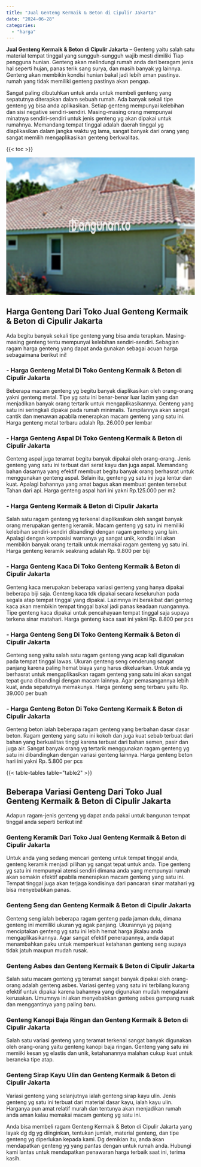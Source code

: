```yaml
---
title: "Jual Genteng Kermaik & Beton di Cipulir Jakarta"
date: "2024-06-28"
categories: 
  - "harga"
---
```


**Jual Genteng Kermaik & Beton di Cipulir Jakarta** – Genteng yaitu salah satu material tempat tinggal yang sungguh-sungguh wajib mesti dimiliki Tiap pengguna hunian. Genteng akan melindungi rumah anda dari beragam jenis hal seperti hujan, panas terik sang surya, dan masih banyak yg lainnya. Genteng akan membikin kondisi hunian bakal jadi lebih aman pastinya. rumah yang tidak memiliki genteng pastinya akan pengap.

Sangat paling dibutuhkan untuk anda untuk membeli genteng yang sepatutnya diterapkan dalam sebuah rumah. Ada banyak sekali tipe genteng yg bisa anda aplikasikan. Setiap genteng mempunyai kelebihan dan sisi negative sendiri-sendiri. Masing-masing orang mempunyai minatnya sendiri-sendiri untuk jenis genteng yg akan dipakai untuk rumahnya. Memandang tempat tinggal adalah daerah tinggal yg diaplikasikan dalam jangka waktu yg lama, sangat banyak dari orang yang sangat memilih mengaplikasikan genteng berkwalitas.

{{< toc >}}

![Jual Genteng Kermaik & Beton di Cipulir Jakarta](/images/genteng-minimalis-murah16.png)

## Harga Genteng Dari Toko Jual Genteng Kermaik & Beton di Cipulir Jakarta

Ada begitu banyak sekali tipe genteng yang bisa anda terapkan. Masing-masing genteng tentu mempunyai kelebihan sendiri-sendiri. Sebagian ragam harga genteng yang dapat anda gunakan sebagai acuan harga sebagaimana berikut ini!

### \- Harga Genteng Metal Di Toko Genteng Kermaik & Beton di Cipulir Jakarta

Beberapa macam genteng yg begitu banyak diaplikasikan oleh orang-orang yakni genteng metal. Tipe yg satu ini benar-benar luar lazim yang dan menjadikan banyak orang tertarik untuk mengaplikasikannya. Genteng yang satu ini seringkali dipakai pada rumah minimalis. Tampilannya akan sangat cantik dan menawan apabila menerapkan macam genteng yang satu ini. Harga genteng metal terbaru adalah Rp. 26.000 per lembar

### \- Harga Genteng Aspal Di Toko Genteng Kermaik & Beton di Cipulir Jakarta

Genteng aspal juga teramat begitu banyak dipakai oleh orang-orang. Jenis genteng yang satu ini terbuat dari serat kayu dan juga aspal. Memandang bahan dasarnya yang efektif membuat begitu banyak orang berhasrat untuk menggunakan genteng aspal. Selain itu, genteng yg satu ini juga lentur dan kuat. Apalagi bahannya yang amat bagus akan membuat genten tersebut Tahan dari api. Harga genteng aspal hari ini yakni Rp.125.000 per m2

### \- Harga Genteng Kermaik & Beton di Cipulir Jakarta

Salah satu ragam genteng yg terkenal diaplikasikan oleh sangat banyak orang merupakan genteng keramik. Macam genteng yg satu ini memiliki kelebihan sendiri-sendiri dibandingi dengan ragam genteng yang lain. Apalagi dengan komposisi warnanya yg sangat unik, kondisi ini akan membikin banyak orang tertaik untuk memakai ragam genteng yg satu ini. Harga genteng keramik seakrang adalah Rp. 9.800 per biji

### \- Harga Genteng Kaca Di Toko Genteng Kermaik & Beton di Cipulir Jakarta

Genteng kaca merupakan beberapa variasi genteng yang hanya dipakai beberapa biji saja. Genteng kaca tdk dipakai secara keseluruhan pada segala atap tempat tinggal yang dipakai. Lazimnya ini berakibat dari genteg kaca akan membikin tempat tinggal bakal jadi panas keadaan ruangannya. Tipe genteng kaca dipakai untuk pencahayaan tempat tinggal saja supaya terkena sinar matahari. Harga genteng kaca saat ini yakni Rp. 8.800 per pcs

### \- Harga Genteng Seng Di Toko Genteng Kermaik & Beton di Cipulir Jakarta

Genteng seng yaitu salah satu ragam genteng yang acap kali digunakan pada tempat tinggal lawas. Ukuran genteng seng cenderung sangat panjang karena paling hemat biaya yang harus dikeluarkan. Untuk anda yg berhasrat untuk mengaplikasikan ragam genteng yang satu ini akan sangat tepat guna dibandingi dengan macam lainnya. Agar pemasangannya lebih kuat, anda sepatutnya memakunya. Harga genteng seng terbaru yaitu Rp. 39.000 per buah

### \- Harga Genteng Beton Di Toko Genteng Kermaik & Beton di Cipulir Jakarta

Genteng beton ialah beberapa ragam genteng yang berbahan dasar dasar beton. Ragam genteng yang satu ini kokoh dan juga kuat sebab terbuat dari bahan yang berkualitas tinggi karena terbuat dari bahan semen, pasir dan juga air. Sangat banyak orang yg tertarik menggunakan ragam genteng yg satu ini dibandingkan dengan variasi genteng lainnya. Harga genteng beton hari ini yakni Rp. 5.800 per pcs

{{< table-tables table="table2" >}}

## Beberapa Variasi Genteng Dari Toko Jual Genteng Kermaik & Beton di Cipulir Jakarta

Adapun ragam-jenis genteng yg dapat anda pakai untuk bangunan tempat tinggal anda seperti berikut ini!

### Genteng Keramik Dari Toko Jual Genteng Kermaik & Beton di Cipulir Jakarta

Untuk anda yang sedang mencari genteng untuk tempat tinggal anda, genteng keramik menjadi pilihan yg sangat tepat untuk anda. Tipe genteng yg satu ini mempunyai atensi sendiri dimana anda yang mempunyai rumah akan semakin efektif apabila menerapkan macam genteng yang satu ini. Tempat tinggal juga akan terjaga kondisinya dari pancaran sinar matahari yg bisa menyebabkan panas.

### Genteng Seng dan Genteng Kermaik & Beton di Cipulir Jakarta

Genteng seng ialah beberapa ragam genteng pada jaman dulu, dimana genteng ini memiliki ukuran yg agak panjang. Ukurannya yg pajang menciptakan genteng yg satu ini lebih hemat harga jikalau anda mengaplikasikannya. Agar sangat efektif penerapannya, anda dapat menambahkan paku untuk memperkuat ketahanan genteng seng supaya tidak jatuh maupun mudah rusak.

### Genteng Asbes dan Genteng Kermaik & Beton di Cipulir Jakarta

Salah satu macam genteng yg teramat sangat banyak dipakai oleh orang-orang adalah genteng asbes. Variasi genteg yang satu ini terbilang kurang efektif untuk dipakai karena bahannya yang digunakan mudah mengalami kerusakan. Umumnya ini akan menyebabkan genteng asbes gampang rusak dan menggantinya yang paling baru.

### Genteng Kanopi Baja Ringan dan Genteng Kermaik & Beton di Cipulir Jakarta

Salah satu variasi genteng yang teramat terkenal sangat banyak digunakan oleh orang-orang yaitu genteng kanopi baja ringan. Genteng yang satu ini memiiki kesan yg elastis dan unik, ketahanannya malahan cukup kuat untuk beraneka tipe atap.

### Genteng Sirap Kayu Ulin dan Genteng Kermaik & Beton di Cipulir Jakarta

Variasi genteng yang selanjutnya ialah genteng sirap kayu ulin. Jenis genteng yg satu ini terbuat dari material dasar kayu, ialah kayu ulin. Harganya pun amat relatif murah dan tentunya akan menjadikan rumah anda aman kalau memakai macam genteng yg satu ini.

Anda bisa membeli ragam Genteng Kermaik & Beton di Cipulir Jakarta yang layak dg dg yg diinginkan, tentukan jumlah, material genteng, dan tipe genteng yg diperlukan kepada kami. Dg demikian itu, anda akan mendapatkan genteng yg yang pantas dengan untuk rumah anda. Hubungi kami lantas untuk mendapatkan penawaran harga terbaik saat ini, terima kasih.
